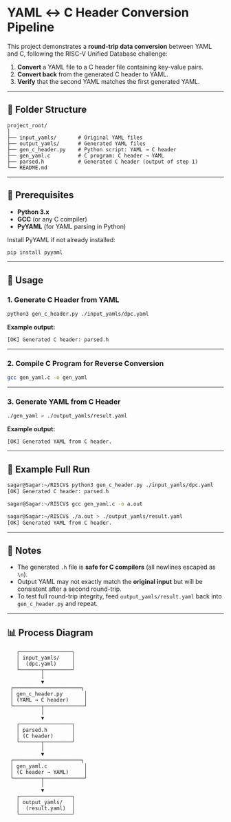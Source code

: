 # YAML ↔ C Header Conversion Pipeline

This project demonstrates a **round-trip data conversion** between YAML and C, following the RISC-V Unified Database challenge:

1. **Convert** a YAML file to a C header file containing key-value pairs.
2. **Convert back** from the generated C header to YAML.
3. **Verify** that the second YAML matches the first generated YAML.

---

## 📂 Folder Structure

```
project_root/
│
├── input_yamls/       # Original YAML files
├── output_yamls/      # Generated YAML files
├── gen_c_header.py    # Python script: YAML → C header
├── gen_yaml.c         # C program: C header → YAML
├── parsed.h           # Generated C header (output of step 1)
└── README.md
```

---

## 🔧 Prerequisites

* **Python 3.x**
* **GCC** (or any C compiler)
* **PyYAML** (for YAML parsing in Python)

Install PyYAML if not already installed:

```bash
pip install pyyaml
```

---

## 🚀 Usage

### 1. Generate C Header from YAML

```bash
python3 gen_c_header.py ./input_yamls/dpc.yaml
```

**Example output:**

```
[OK] Generated C header: parsed.h
```

---

### 2. Compile C Program for Reverse Conversion

```bash
gcc gen_yaml.c -o gen_yaml
```

---

### 3. Generate YAML from C Header

```bash
./gen_yaml > ./output_yamls/result.yaml
```

**Example output:**

```
[OK] Generated YAML from C header.
```

---

## 🔄 Example Full Run

```bash
sagar@Sagar:~/RISCV$ python3 gen_c_header.py ./input_yamls/dpc.yaml
[OK] Generated C header: parsed.h

sagar@Sagar:~/RISCV$ gcc gen_yaml.c -o a.out

sagar@Sagar:~/RISCV$ ./a.out > ./output_yamls/result.yaml
[OK] Generated YAML from C header.
```

---

## 📜 Notes

* The generated `.h` file is **safe for C compilers** (all newlines escaped as `\n`).
* Output YAML may not exactly match the **original input** but will be consistent after a second round-trip.
* To test full round-trip integrity, feed `output_yamls/result.yaml` back into `gen_c_header.py` and repeat.

---

## 📊 Process Diagram

```plaintext
   ┌─────────────────┐
   │ input_yamls/    │
   │  (dpc.yaml)     │
   └───────┬─────────┘
           │
           ▼
 ┌──────────────────────┐
 │ gen_c_header.py       │
 │ (YAML → C header)     │
 └─────────┬─────────────┘
           │
           ▼
   ┌─────────────────┐
   │ parsed.h        │
   │ (C header)      │
   └───────┬─────────┘
           │
           ▼
 ┌──────────────────────┐
 │ gen_yaml.c            │
 │ (C header → YAML)     │
 └─────────┬─────────────┘
           │
           ▼
   ┌─────────────────┐
   │ output_yamls/   │
   │  (result.yaml)  │
   └─────────────────┘
```
